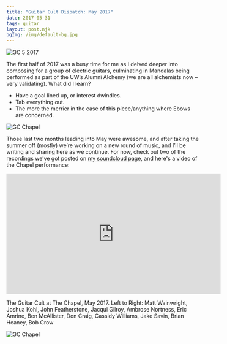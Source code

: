 ```yaml
---
title: "Guitar Cult Dispatch: May 2017"
date: 2017-05-31
tags: guitar
layout: post.njk
bgImg: /img/default-bg.jpg
---
```

![GC 5 2017](/main/img/gc1.jpg)


The first half of 2017 was a busy time for me as I delved deeper into composing for a group of electric guitars, culminating in Mandalas being performed as part of the UW’s Alumni Alchemy (we are all alchemists now – very validating). What did I learn?

- Have a goal lined up, or interest dwindles.
- Tab everything out.
- The more the merrier in the case of this piece/anything where Ebows are concerned.

![GC Chapel](/main/img/gc2017-2.jpg)

Those last two months leading into May were awesome, and after taking the summer off (mostly) we’re working on a new round of music, and I’ll be writing and sharing here as we continue. For now, check out two of the recordings we’ve got posted on [my soundcloud page](https://soundcloud.com/listenfaster), and here's a video of the Chapel performance:

<iframe width="560" height="315" src="https://www.youtube.com/embed/-V9oJ5U5RzQ" title="YouTube video player" frameborder="0" allow="accelerometer; autoplay; clipboard-write; encrypted-media; gyroscope; picture-in-picture" allowfullscreen></iframe>

The Guitar Cult at The Chapel, May 2017. Left to Right: Matt Wainwright, Joshua Kohl, John Featherstone, Jacqui Gilroy, Ambrose Nortness, Eric Amrine, Ben McAllister, Don Craig, Cassidy Williams, Jake Savin, Brian Heaney, Bob Crow

![GC Chapel](/main/img/gc2017-3.jpg)
